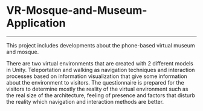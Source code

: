 # VR-Mosque-and-Museum-Application
___
This project includes developments about the phone-based virtual museum and mosque.

There are two virtual environments that are created with 2 different models in Unity. Teleportation and walking as navigation techniques and interaction processes based on information visualization that give some information about the environment to visitors. The questionnaire is prepared for the visitors to determine mostly the reality of the virtual environment such as the real size of the architecture, feeling of presence and factors that disturb the reality which navigation and interaction methods are better. 


